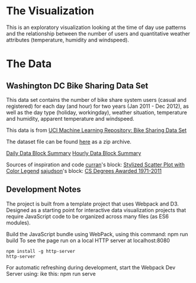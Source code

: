 
# The Visualization
This is an exploratory visualization looking at the time of day use patterns and the relationship between the number of users and quantitative weather attributes (temperature, humidity and windspeed). 

# The Data
## Washington DC Bike Sharing Data Set

This data set contains the number of bike share system users (casual and registered) for each day (and hour) for two years (Jan 2011 - Dec 2012), as well as the day type (holiday, workingday), weather situation, temperature and humidity, apparent temperature and windspeed.

This data is from [UCI Machine Learning Repository: Bike Sharing Data Set](https://archive.ics.uci.edu/ml/datasets/bike+sharing+dataset)

The dataset file can be found [here](https://archive.ics.uci.edu/ml/machine-learning-databases/00275/Bike-Sharing-Dataset.zip) as a zip archive.


[Daily Data Block Summary](https://bl.ocks.org/sajudson/d8d4909fa0512302a95b1e0982a07c0f)
[Hourly Data Block Summary](https://bl.ocks.org/sajudson/3b64ad3a4e4e2c5f80898eebd40646ca)

Sources of inspiration and code
<a href='http://bl.ocks.org/curran/'>curran</a>'s block: <a href='http://bl.ocks.org/curran/ecb09f2605c7fbbadf0eeb75da5f0a6b'>Stylized Scatter Plot with Color Legend</a>
<a href='http://bl.ocks.org/sajudson/'>sajudson</a>'s block: <a href='http://bl.ocks.org/sajudson/159113faca3611883a34bdaf460c020a'>CS Degrees Awarded 1971-2011</a>


## Development Notes

The project is built from a template project that uses Webpack and D3. Designed as a starting point for interactive data visualization projects that require JavaScript code to be organized across many files (as ES6 modules).

Build the JavaScript bundle using WebPack, using this command: npm run build
To see the page run on a local HTTP server at localhost:8080 
    
    npm install -g http-server
    http-server

For automatic refreshing during development, start the Webpack Dev Server using: ike this: npm run serve



